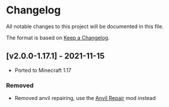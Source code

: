 # Changelog
All notable changes to this project will be documented in this file.

The format is based on [Keep a Changelog].

## [v2.0.0-1.17.1] - 2021-11-15
- Ported to Minecraft 1.17
### Removed
- Removed anvil repairing, use the [Anvil Repair] mod instead

[Keep a Changelog]: https://keepachangelog.com/en/1.0.0/
[Puzzles Lib]: https://www.curseforge.com/minecraft/mc-mods/puzzles-lib
[Anvil Repair]: https://www.curseforge.com/minecraft/mc-mods/anvil-repair